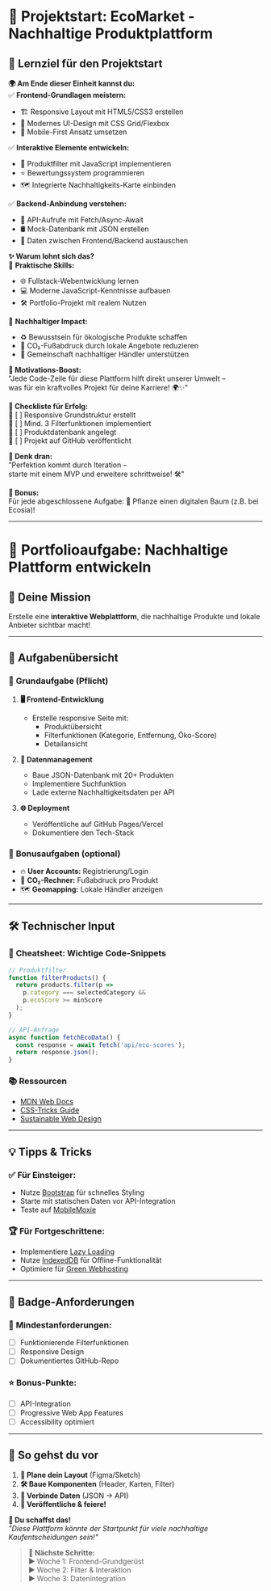 # 🚀 **Projektstart: EcoMarket - Nachhaltige Produktplattform**  

## 🎯 **Lernziel für den Projektstart**  

**🌍 Am Ende dieser Einheit kannst du:**  
✅ **Frontend-Grundlagen meistern:**  
   - 🏗️ Responsive Layout mit HTML5/CSS3 erstellen  
   - 🎨 Modernes UI-Design mit CSS Grid/Flexbox  
   - 📱 Mobile-First Ansatz umsetzen  

✅ **Interaktive Elemente entwickeln:**  
   - 🛒 Produktfilter mit JavaScript implementieren  
   - ⭐ Bewertungssystem programmieren  
   - 🗺️ Integrierte Nachhaltigkeits-Karte einbinden  

✅ **Backend-Anbindung verstehen:**  
   - 📡 API-Aufrufe mit Fetch/Async-Await  
   - 🛢️ Mock-Datenbank mit JSON erstellen  
   - 🔄 Daten zwischen Frontend/Backend austauschen  

**✨ Warum lohnt sich das?**  
🔧 **Praktische Skills:**  
   - 🌐 Fullstack-Webentwicklung lernen  
   - 💻 Moderne JavaScript-Kenntnisse aufbauen  
   - 🛠️ Portfolio-Projekt mit realem Nutzen  

🌱 **Nachhaltiger Impact:**  
   - ♻️ Bewusstsein für ökologische Produkte schaffen  
   - 🌳 CO₂-Fußabdruck durch lokale Angebote reduzieren  
   - 💚 Gemeinschaft nachhaltiger Händler unterstützen  

**💪 Motivations-Boost:**  
"Jede Code-Zeile für diese Plattform hilft direkt unserer Umwelt –  
was für ein kraftvolles Projekt für deine Karriere! 🌍✨"  

**📌 Checkliste für Erfolg:**  
🔹 [ ] Responsive Grundstruktur erstellt  
🔹 [ ] Mind. 3 Filterfunktionen implementiert  
🔹 [ ] Produktdatenbank angelegt  
🔹 [ ] Projekt auf GitHub veröffentlicht  

**🚨 Denk dran:**  
"Perfektion kommt durch Iteration –  
starte mit einem MVP und erweitere schrittweise! 🛠️"  

**🎁 Bonus:**  
Für jede abgeschlossene Aufgabe: 🌱 Pflanze einen digitalen Baum (z.B. bei Ecosia)!  

---

# 📂 **Portfolioaufgabe: Nachhaltige Plattform entwickeln**  

## 🎯 **Deine Mission**  
Erstelle eine **interaktive Webplattform**, die nachhaltige Produkte und lokale Anbieter sichtbar macht!  

---

## 🌟 **Aufgabenübersicht**  
### 🔹 **Grundaufgabe (Pflicht)**  
1. **🖥️ Frontend-Entwicklung**  
   - Erstelle responsive Seite mit:  
     - Produktübersicht  
     - Filterfunktionen (Kategorie, Entfernung, Öko-Score)  
     - Detailansicht  

2. **📡 Datenmanagement**  
   - Baue JSON-Datenbank mit 20+ Produkten  
   - Implementiere Suchfunktion  
   - Lade externe Nachhaltigkeitsdaten per API  

3. **🌐 Deployment**  
   - Veröffentliche auf GitHub Pages/Vercel  
   - Dokumentiere den Tech-Stack  

### 🔹 **Bonusaufgaben (optional)**  
- 🔥 **User Accounts:** Registrierung/Login  
- 💚 **CO₂-Rechner:** Fußabdruck pro Produkt  
- 🗺️ **Geomapping:** Lokale Händler anzeigen  

---

## 🛠 **Technischer Input**  
### 📜 **Cheatsheet: Wichtige Code-Snippets**  
```javascript
// Produktfilter
function filterProducts() {
  return products.filter(p => 
    p.category === selectedCategory &&
    p.ecoScore >= minScore
  );
}

// API-Anfrage
async function fetchEcoData() {
  const response = await fetch('api/eco-scores');
  return response.json();
}
```

### 📚 **Ressourcen**  
- [MDN Web Docs](https://developer.mozilla.org/)  
- [CSS-Tricks Guide](https://css-tricks.com/)  
- [Sustainable Web Design](https://sustainablewebdesign.org/)  

---

## 💡 **Tipps & Tricks**  
### ✅ **Für Einsteiger:**  
- Nutze [Bootstrap](https://getbootstrap.com/) für schnelles Styling  
- Starte mit statischen Daten vor API-Integration  
- Teste auf [MobileMoxie](https://www.mobilemoxie.com/)  

### 🏆 **Für Fortgeschrittene:**  
- Implementiere [Lazy Loading](https://web.dev/lazy-loading/)  
- Nutze [IndexedDB](https://developer.mozilla.org/en-US/docs/Web/API/IndexedDB_API) für Offline-Funktionalität  
- Optimiere für [Green Webhosting](https://www.thegreenwebfoundation.org/)  

---

## 🔖 **Badge-Anforderungen**  
### 🏅 **Mindestanforderungen:**  
- [ ] Funktionierende Filterfunktionen  
- [ ] Responsive Design  
- [ ] Dokumentiertes GitHub-Repo  

### ⭐ **Bonus-Punkte:**  
- [ ] API-Integration  
- [ ] Progressive Web App Features  
- [ ] Accessibility optimiert  

---

## 📌 **So gehst du vor**  
1. **📐 Plane dein Layout** (Figma/Sketch)  
2. **🛠 Baue Komponenten** (Header, Karten, Filter)  
3. **📡 Verbinde Daten** (JSON → API)  
4. **🚀 Veröffentliche & feiere!**  

**🚀 Du schaffst das!**  
*"Diese Plattform könnte der Startpunkt für viele nachhaltige Kaufentscheidungen sein!"*  

> **🔗 Nächste Schritte:**  
> ▶️ Woche 1: Frontend-Grundgerüst  
> ▶️ Woche 2: Filter & Interaktion  
> ▶️ Woche 3: Datenintegration  
